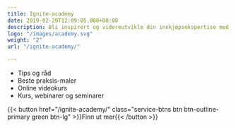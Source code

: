 ```yaml
---
title: Ignite-academy
date: 2019-02-20T12:09:05.000+00:00
description: Bli inspirert og videreutvikle din innkjøpsekspertise med Ignite Academy
logo: "/images/academy.svg"
weight: "2"
url: "/ignite-academy/"

---
```

<ul class="fa-ul"> 

<li><span class="fa-li"><i class="fas fa-award" style="color: #31B096"></i></span>Tips og råd</li> 

<li><span class="fa-li"><i class="fas fa-play-circle" style="color: #31B096"></i></span>Beste praksis-maler</li> 

<li><span class="fa-li"><i class="fas fa-indent" style="color: #31B096"></i></span>Online videokurs</li> 

<li><span class="fa-li"><i class="fas fa-chalkboard-teacher" style="color: #31B096"></i></span>Kurs, webinarer og seminarer</li> 

</ul>

{{< button href="/ignite-academy/" class="service-btns btn btn-outline-primary green btn-lg" >}}Finn ut mer{{< /button >}}